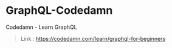 # GraphQL-Codedamn

Codedamn - Learn GraphQL

> Link : https://codedamn.com/learn/graphql-for-beginners
